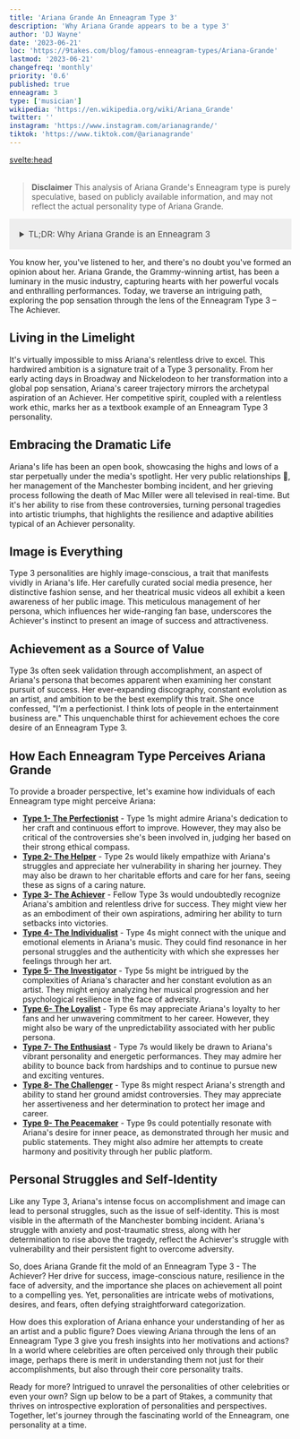 ```yaml
---
title: 'Ariana Grande An Enneagram Type 3'
description: 'Why Ariana Grande appears to be a type 3'
author: 'DJ Wayne'
date: '2023-06-21'
loc: 'https://9takes.com/blog/famous-enneagram-types/Ariana-Grande'
lastmod: '2023-06-21'
changefreq: 'monthly'
priority: '0.6'
published: true
enneagram: 3
type: ['musician']
wikipedia: 'https://en.wikipedia.org/wiki/Ariana_Grande'
twitter: ''
instagram: 'https://www.instagram.com/arianagrande/'
tiktok: 'https://www.tiktok.com/@arianagrande'
---
```


<!-- // notes: where is Ariana Grande from, why she left the voice, when was she born, how she became famous, ariana grande no makeup, mac miller, taylor swift, age networth, height, husband, songs, cloud perfume, perfume -->

<svelte:head>

<meta property="og:image" content="https://9takes.com/types/3s/Ariana-Grande.webp" />
  <link rel="canonical" href="https://9takes.com/blog/famous-enneagram-types/Ariana-Grande">
</svelte:head>

<script>
	import  PopCard  from "../../../lib/components/atoms/PopCard.svelte";
</script>
<div
	style="display: flex;
    justify-content: center;
    margin: 1rem 0;
	"
>
	<PopCard
		image={`/types/3s/${'Ariana-Grande'}.webp`}
		showIcon={false}
		displayText="Ariana Grande"
		subtext=""
	/>
</div>

> **Disclaimer** This analysis of Ariana Grande's Enneagram type is purely speculative, based on publicly available information, and may not reflect the actual personality type of Ariana Grande.

<details>
<summary class="accordion">TL;DR: Why Ariana Grande is an Enneagram 3</summary>
<div class="panel">
<ul>
<li><b>Rise to Fame</b>: Ariana's relentless drive to excel, reflected in her successful transition from a child actress to a world-renowned pop star, aligns with the Enneagram Type 3's trait of ambitious goal-setting and ceaseless pursuit of achievement.
</li>
<li><b>Inner World</b>: Ariana's intense focus on accomplishment and image, often at the expense of personal vulnerabilities, echoes the Achiever's daily struggle with identity. She navigates the world with a clear understanding of her goals, exhibiting the typical Type 3 behavior of equating self-worth with achievements.
</li>
<li><b>Handling Controversies</b>: Ariana's resilience in the face of adversities, such as the aftermath of the Manchester bombing incident, highlights her Enneagram Type 3 traits. Her struggle with post-traumatic stress and her determined effort to rise above the tragedy embody the Type 3's fear of failure and their instinct to overcome obstacles.
</li>
<li><b>Core Motivation</b>: Ariana's career path, artistic evolution, and public persona reflect the Enneagram Type 3's core motivation – the desire to be successful and admired. This driving force manifests in her continuous quest for musical excellence and an attractive public image, which are characteristic of the Achiever's relentless pursuit of validation through accomplishment.
</li>
</ul>
  </div>
</details>

<p class="firstLetter">You know her, you've listened to her, and there's no doubt you've formed an opinion about her. Ariana Grande, the Grammy-winning artist, has been a luminary in the music industry, capturing hearts with her powerful vocals and enthralling performances. Today, we traverse an intriguing path, exploring the pop sensation through the lens of the Enneagram Type 3 – The Achiever.</p>

## Living in the Limelight

It's virtually impossible to miss Ariana's relentless drive to excel. This hardwired ambition is a signature trait of a Type 3 personality. From her early acting days in Broadway and Nickelodeon to her transformation into a global pop sensation, Ariana's career trajectory mirrors the archetypal aspiration of an Achiever. Her competitive spirit, coupled with a relentless work ethic, marks her as a textbook example of an Enneagram Type 3 personality.

## Embracing the Dramatic Life

Ariana's life has been an open book, showcasing the highs and lows of a star perpetually under the media's spotlight. Her very public relationships 💑, her management of the Manchester bombing incident, and her grieving process following the death of Mac Miller were all televised in real-time. But it's her ability to rise from these controversies, turning personal tragedies into artistic triumphs, that highlights the resilience and adaptive abilities typical of an Achiever personality.

## Image is Everything

Type 3 personalities are highly image-conscious, a trait that manifests vividly in Ariana's life. Her carefully curated social media presence, her distinctive fashion sense, and her theatrical music videos all exhibit a keen awareness of her public image. This meticulous management of her persona, which influences her wide-ranging fan base, underscores the Achiever's instinct to present an image of success and attractiveness.

## Achievement as a Source of Value

Type 3s often seek validation through accomplishment, an aspect of Ariana's persona that becomes apparent when examining her constant pursuit of success. Her ever-expanding discography, constant evolution as an artist, and ambition to be the best exemplify this trait. She once confessed, "I’m a perfectionist. I think lots of people in the entertainment business are." This unquenchable thirst for achievement echoes the core desire of an Enneagram Type 3.

## How Each Enneagram Type Perceives Ariana Grande

To provide a broader perspective, let's examine how individuals of each Enneagram type might perceive Ariana:

- **[Type 1- The Perfectionist](/blog/enneagram/enneagram-type-1)** - Type 1s might admire Ariana's dedication to her craft and continuous effort to improve. However, they may also be critical of the controversies she's been involved in, judging her based on their strong ethical compass.
- **[Type 2- The Helper](/blog/enneagram/enneagram-type-2)** - Type 2s would likely empathize with Ariana's struggles and appreciate her vulnerability in sharing her journey. They may also be drawn to her charitable efforts and care for her fans, seeing these as signs of a caring nature.
- **[Type 3- The Achiever](/blog/enneagram/enneagram-type-3)** - Fellow Type 3s would undoubtedly recognize Ariana's ambition and relentless drive for success. They might view her as an embodiment of their own aspirations, admiring her ability to turn setbacks into victories.
- **[Type 4- The Individualist](/blog/enneagram/enneagram-type-4)** - Type 4s might connect with the unique and emotional elements in Ariana's music. They could find resonance in her personal struggles and the authenticity with which she expresses her feelings through her art.
- **[Type 5- The Investigator](/blog/enneagram/enneagram-type-5)** - Type 5s might be intrigued by the complexities of Ariana's character and her constant evolution as an artist. They might enjoy analyzing her musical progression and her psychological resilience in the face of adversity.
- **[Type 6- The Loyalist](/blog/enneagram/enneagram-type-6)** - Type 6s may appreciate Ariana's loyalty to her fans and her unwavering commitment to her career. However, they might also be wary of the unpredictability associated with her public persona.
- **[Type 7- The Enthusiast](/blog/enneagram/enneagram-type-7)** - Type 7s would likely be drawn to Ariana's vibrant personality and energetic performances. They may admire her ability to bounce back from hardships and to continue to pursue new and exciting ventures.
- **[Type 8- The Challenger](/blog/enneagram/enneagram-type-8)** - Type 8s might respect Ariana's strength and ability to stand her ground amidst controversies. They may appreciate her assertiveness and her determination to protect her image and career.
- **[Type 9- The Peacemaker](/blog/enneagram/enneagram-type-9)** - Type 9s could potentially resonate with Ariana's desire for inner peace, as demonstrated through her music and public statements. They might also admire her attempts to create harmony and positivity through her public platform.

## Personal Struggles and Self-Identity

Like any Type 3, Ariana's intense focus on accomplishment and image can lead to personal struggles, such as the issue of self-identity. This is most visible in the aftermath of the Manchester bombing incident. Ariana's struggle with anxiety and post-traumatic stress, along with her determination to rise above the tragedy, reflect the Achiever's struggle with vulnerability and their persistent fight to overcome adversity.

So, does Ariana Grande fit the mold of an Enneagram Type 3 - The Achiever? Her drive for success, image-conscious nature, resilience in the face of adversity, and the importance she places on achievement all point to a compelling yes. Yet, personalities are intricate webs of motivations, desires, and fears, often defying straightforward categorization.

How does this exploration of Ariana enhance your understanding of her as an artist and a public figure? Does viewing Ariana through the lens of an Enneagram Type 3 give you fresh insights into her motivations and actions? In a world where celebrities are often perceived only through their public image, perhaps there is merit in understanding them not just for their accomplishments, but also through their core personality traits.

Ready for more? Intrigued to unravel the personalities of other celebrities or even your own? Sign up below to be a part of 9takes, a community that thrives on introspective exploration of personalities and perspectives. Together, let's journey through the fascinating world of the Enneagram, one personality at a time.

<div>
<script type="application/ld+json">
{
  "@context": "http://schema.org",
  "@graph": [
    {
      "@type": "Article",
      "articleBody": "This article delves into the personality traits of Ariana Grande from the perspective of the Enneagram Type 3. Known for her high-octane performances, powerful vocals, and a vibrant personality, Ariana seems to embody the Type 3 traits. This analysis spans across her career progression, her response to personal tragedies, and how her resilience could be indicative of a Type 3 personality.",
      "author": {
        "@type": "Person",
        "name": "DJ Wayne"
      },
      "dateModified": "2023-06-21",
      "datePublished": "2023-06-21",
      "description": "This blog post examines the reasons why Ariana Grande might be an Enneagram Type 3. It focuses on her personality traits, her motivations, her inner world, and the controversies she's faced, and how these elements might be related to the core attributes of a Type 3.",
      "headline": "Understanding Ariana Grande: A Deep Dive into Her Enneagram Type 3 Personality",
      "image": {
        "@type": "ImageObject",
        "height": 800,
        "url": "https://9takes.com/types/3s/Ariana-Grande.webp",
        "width": 1200
      },
      "mainEntityOfPage": {
        "@id": "https://9takes.com/blog/famous-enneagram-types/Ariana-Grande",
        "@type": "WebPage"
      },
      "mentions": {
        "@type": "Person",
        "name": "Ariana Grande",
        "sameAs": [
          {
            "@id": "https://en.wikipedia.org/wiki/Ariana_Grande"
          },
          {
            "@id": "https://www.instagram.com/arianagrande/"
          },
          {
            "@id": "https://www.tiktok.com/@arianagrande"
          }
        ]
      },
      "publisher": {
        "@type": "Organization",
        "logo": {
          "@type": "ImageObject",
          "url": "https://9takes.com/brand/darkRubix.png"
        },
        "name": "9takes"
      }
    },
    {
      "@type": "FAQPage",
      "mainEntity": [
        {
          "@type": "Question",
          "acceptedAnswer": {
            "@type": "Answer",
            "text": "Ariana Grande exhibits many characteristics associated with Enneagram Type 3 personalities. This includes her ambition, charismatic performances, and her resilience in managing public image. These characteristics are deeply rooted in her desire to succeed and be admired, which is a core motivation for Type 3 individuals."
          },
          "name": "Why is Ariana Grande considered an Enneagram Type 3?"
        },
        {
          "@type": "Question",
          "acceptedAnswer": {
            "@type": "Answer",
            "text": "Ariana's rise to international fame, influential social media presence, and her ability to bounce back from personal tragedies are all indicative of her Type 3 personality. Moreover, her pursuit of excellence and her dedication to her fans and her personal image reflect the strengths and growth potential of Type 3 individuals."
          },
          "name": "What are some examples of Ariana Grande's Type 3 characteristics?"
        },
        {
          "@type": "Question",
          "acceptedAnswer": {
            "@type": "Answer",
            "text": "Ariana Grande is well-known for her dynamic and passionate personality. She is ambitious, artistically inclined, and often in the public eye. However, these descriptions are based on public perception and her portrayed image in the media. To know her exact personality, one would have to know her personally."
          },
          "name": "What is Ariana Grande's personality?"
        },
        {
          "@type": "Question",
          "acceptedAnswer": {
            "@type": "Answer",
            "text": "Ariana Grande is an Enneagram type 3, also known as The Achiever. This Enneagram type is ambitious, adaptable, and driven, often motivated by a desire to be successful and admired. Please note that this information is based on public information and not directly confirmed by Ariana Grande herself."
          },
          "name": "What is Ariana Grande's Enneagram type?"
        }
      ]
    }
  ]
}
</script>
</div>

<style lang="scss">
  .accordion {
    background-color: #eee;
    color: #444;
    cursor: pointer;
    padding: 18px;
    border: none;
    text-align: left;
    outline: none;
    font-size: 15px;
    transition: 0.4s;

  }

  .accordion:hover {
    background-color: var(--color-theme-purple-v);
    color: var(--color-theme-purple);
  }

  /*.panel:hover {

    background-color: #ccc;

}*/

  .panel {
    padding: 18px;
    /*display: none;*/
    background-color: white;
    overflow: hidden;

  }
</style>
